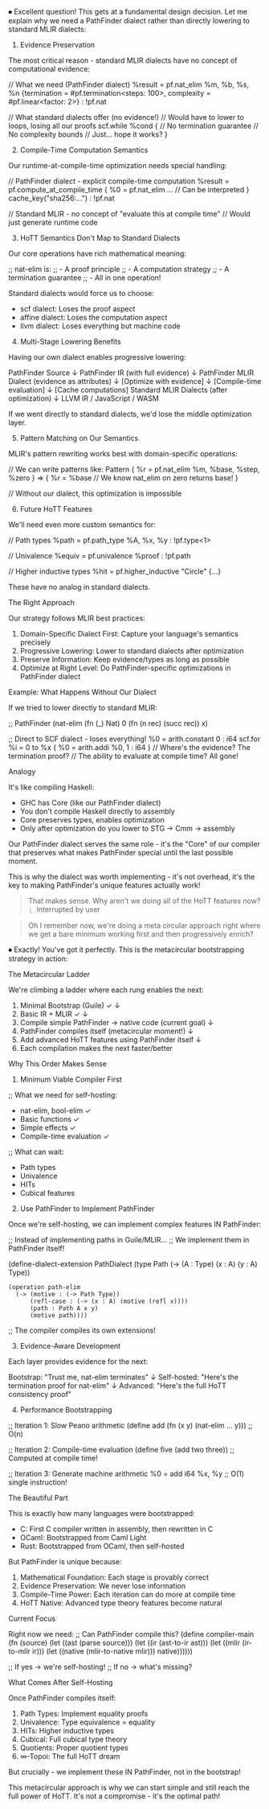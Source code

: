 ⏺ Excellent question! This gets at a fundamental design decision. Let me explain why we need a PathFinder dialect rather than directly lowering to standard MLIR dialects:

  1. Evidence Preservation

  The most critical reason - standard MLIR dialects have no concept of computational evidence:

  // What we need (PathFinder dialect)
  %result = pf.nat_elim %m, %b, %s, %n
    {termination = #pf.termination<steps: 100>,
     complexity = #pf.linear<factor: 2>} : !pf.nat

  // What standard dialects offer (no evidence!)
  // Would have to lower to loops, losing all our proofs
  scf.while %cond {
    // No termination guarantee
    // No complexity bounds
    // Just... hope it works?
  }

  2. Compile-Time Computation Semantics

  Our runtime-at-compile-time optimization needs special handling:

  // PathFinder dialect - explicit compile-time computation
  %result = pf.compute_at_compile_time {
    %0 = pf.nat_elim ...  // Can be interpreted
  } cache_key("sha256:...") : !pf.nat

  // Standard MLIR - no concept of "evaluate this at compile time"
  // Would just generate runtime code

  3. HoTT Semantics Don't Map to Standard Dialects

  Our core operations have rich mathematical meaning:

  ;; nat-elim is:
  ;; - A proof principle
  ;; - A computation strategy
  ;; - A termination guarantee
  ;; - All in one operation!

  Standard dialects would force us to choose:
  - scf dialect: Loses the proof aspect
  - affine dialect: Loses the computation aspect
  - llvm dialect: Loses everything but machine code

  4. Multi-Stage Lowering Benefits

  Having our own dialect enables progressive lowering:

  PathFinder Source
      ↓
  PathFinder IR (with full evidence)
      ↓
  PathFinder MLIR Dialect (evidence as attributes)
      ↓ [Optimize with evidence]
      ↓ [Compile-time evaluation]
      ↓ [Cache computations]
  Standard MLIR Dialects (after optimization)
      ↓
  LLVM IR / JavaScript / WASM

  If we went directly to standard dialects, we'd lose the middle optimization layer.

  5. Pattern Matching on Our Semantics

  MLIR's pattern rewriting works best with domain-specific operations:

  // We can write patterns like:
  Pattern {
    %r = pf.nat_elim %m, %base, %step, %zero
  } => {
    %r = %base  // We know nat_elim on zero returns base!
  }

  // Without our dialect, this optimization is impossible

  6. Future HoTT Features

  We'll need even more custom semantics for:

  // Path types
  %path = pf.path_type %A, %x, %y : !pf.type<1>

  // Univalence
  %equiv = pf.univalence %proof : !pf.path

  // Higher inductive types
  %hit = pf.higher_inductive "Circle" {...}

  These have no analog in standard dialects.

  The Right Approach

  Our strategy follows MLIR best practices:

  1. Domain-Specific Dialect First: Capture your language's semantics precisely
  2. Progressive Lowering: Lower to standard dialects after optimization
  3. Preserve Information: Keep evidence/types as long as possible
  4. Optimize at Right Level: Do PathFinder-specific optimizations in PathFinder dialect

  Example: What Happens Without Our Dialect

  If we tried to lower directly to standard MLIR:

  ;; PathFinder
  (nat-elim (fn (_) Nat) 0 (fn (n rec) (succ rec)) x)

  ;; Direct to SCF dialect - loses everything!
  %0 = arith.constant 0 : i64
  scf.for %i = 0 to %x {
    %0 = arith.addi %0, 1 : i64
  }
  // Where's the evidence? The termination proof?
  // The ability to evaluate at compile time? All gone!

  Analogy

  It's like compiling Haskell:
  - GHC has Core (like our PathFinder dialect)
  - You don't compile Haskell directly to assembly
  - Core preserves types, enables optimization
  - Only after optimization do you lower to STG → Cmm → assembly

  Our PathFinder dialect serves the same role - it's the "Core" of our compiler that preserves what makes PathFinder special until the last possible moment.

  This is why the dialect was worth implementing - it's not overhead, it's the key to making PathFinder's unique features actually work!

> That makes sense. Why aren't we doing all of the HoTT features now?
  ⎿  Interrupted by user

> Oh I remember now, we're doing a meta circular approach right where we get a bare minimum working first and then progressively enrich?

⏺ Exactly! You've got it perfectly. This is the metacircular bootstrapping strategy in action:

  The Metacircular Ladder

  We're climbing a ladder where each rung enables the next:

  1. Minimal Bootstrap (Guile) ✓
     ↓
  2. Basic IR + MLIR ✓
     ↓
  3. Compile simple PathFinder → native code (current goal)
     ↓
  4. PathFinder compiles itself (metacircular moment!)
     ↓
  5. Add advanced HoTT features using PathFinder itself
     ↓
  6. Each compilation makes the next faster/better

  Why This Order Makes Sense

  1. Minimum Viable Compiler First

  ;; What we need for self-hosting:
  - nat-elim, bool-elim ✓
  - Basic functions ✓
  - Simple effects ✓
  - Compile-time evaluation ✓

  ;; What can wait:
  - Path types
  - Univalence
  - HITs
  - Cubical features

  2. Use PathFinder to Implement PathFinder

  Once we're self-hosting, we can implement complex features IN PathFinder:

  ;; Instead of implementing paths in Guile/MLIR...
  ;; We implement them in PathFinder itself!

  (define-dialect-extension PathDialect
    (type Path (-> (A : Type) (x : A) (y : A) Type))

    (operation path-elim
      (-> (motive : (-> Path Type))
          (refl-case : (-> (x : A) (motive (refl x))))
          (path : Path A x y)
          (motive path))))

  ;; The compiler compiles its own extensions!

  3. Evidence-Aware Development

  Each layer provides evidence for the next:

  Bootstrap: "Trust me, nat-elim terminates"
      ↓
  Self-hosted: "Here's the termination proof for nat-elim"
      ↓
  Advanced: "Here's the full HoTT consistency proof"

  4. Performance Bootstrapping

  ;; Iteration 1: Slow Peano arithmetic
  (define add (fn (x y) (nat-elim ... y)))  ;; O(n)

  ;; Iteration 2: Compile-time evaluation
  (define five (add two three))  ;; Computed at compile time!

  ;; Iteration 3: Generate machine arithmetic
  %0 = add i64 %x, %y  ;; O(1) single instruction!

  The Beautiful Part

  This is exactly how many languages were bootstrapped:

  - C: First C compiler written in assembly, then rewritten in C
  - OCaml: Bootstrapped from Caml Light
  - Rust: Bootstrapped from OCaml, then self-hosted

  But PathFinder is unique because:

  1. Mathematical Foundation: Each stage is provably correct
  2. Evidence Preservation: We never lose information
  3. Compile-Time Power: Each iteration can do more at compile time
  4. HoTT Native: Advanced type theory features become natural

  Current Focus

  Right now we need:
  ;; Can PathFinder compile this?
  (define compiler-main
    (fn (source)
      (let ((ast (parse source)))
        (let ((ir (ast-to-ir ast)))
          (let ((mlir (ir-to-mlir ir)))
            (let ((native (mlir-to-native mlir)))
              native))))))

  ;; If yes → we're self-hosting!
  ;; If no → what's missing?

  What Comes After Self-Hosting

  Once PathFinder compiles itself:

  1. Path Types: Implement equality proofs
  2. Univalence: Type equivalence = equality
  3. HITs: Higher inductive types
  4. Cubical: Full cubical type theory
  5. Quotients: Proper quotient types
  6. ∞-Topoi: The full HoTT dream

  But crucially - we implement these IN PathFinder, not in the bootstrap!

  This metacircular approach is why we can start simple and still reach the full power of HoTT. It's not a compromise - it's the optimal path!
